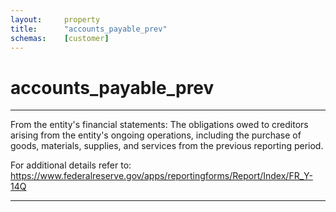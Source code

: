 ```yaml
---
layout:     property
title:      "accounts_payable_prev"
schemas:    [customer]
---
```


# accounts_payable_prev

---

From the entity's financial statements: The obligations owed to creditors arising from the entity's ongoing operations, including the purchase of goods, materials, supplies, and services from the previous reporting period.

For additional details refer to: https://www.federalreserve.gov/apps/reportingforms/Report/Index/FR_Y-14Q

--- 